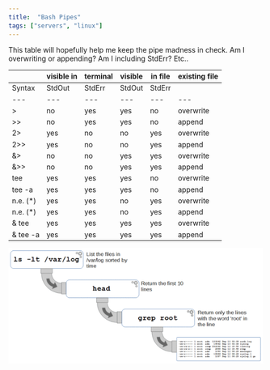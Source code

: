 ```yaml
---
title:  "Bash Pipes"
tags: ["servers", "linux"]
---
```


This table will hopefully help me keep the pipe madness in check. Am I overwriting or appending? Am I including StdErr? Etc..

| | visible in| terminal  |  visible| in file  | existing file
|---|---|---|---|---|---|
|  Syntax  |  StdOut  |  StdErr  |  StdOut  |  StdErr  |      
|---|---|---|---|---|---|
|     >    |    no   |   yes   |   yes    |    no   | overwrite
|    >>    |    no   |   yes   |   yes    |    no   |  append
|   2>     |   yes   |    no   |    no    |   yes   | overwrite
|   2>>    |   yes   |    no   |    no    |   yes   |  append
|   &>     |    no   |    no   |   yes    |   yes   | overwrite
|   &>>    |    no   |    no   |   yes    |   yes   |  append
|   tee    |   yes   |   yes   |   yes    |    no   | overwrite
|   tee -a |   yes   |   yes   |   yes    |    no   |  append
| n.e. (*) |   yes   |   yes   |    no    |   yes   | overwrite
| n.e. (*) |   yes   |   yes   |    no    |   yes   |  append
|& tee     |   yes   |   yes   |   yes    |   yes   | overwrite
|& tee -a  |   yes   |   yes   |   yes    |   yes   |  append

![pipe example](pipes.png)
